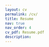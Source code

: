 ```yaml
---
layout: cv
permalink: /cv/
title: Resume
nav: true
nav_order: 4
cv_pdf: Resume.pdf
description: 
---
```

